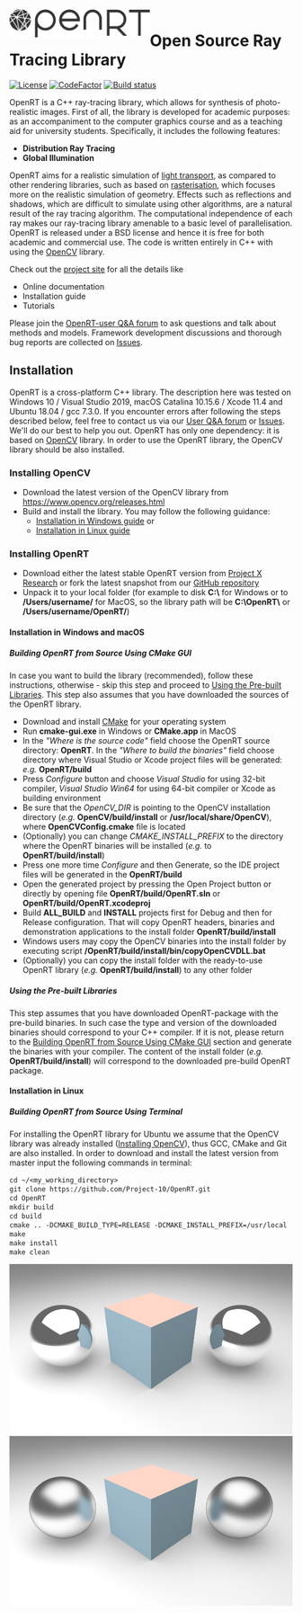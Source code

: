 <img align="left" width="250" height="50" src="doc/openrt_logo.png">

# Open Source Ray Tracing Library

[![License](https://img.shields.io/badge/license-BSD%203--Clause-green.svg)](License.txt)
[![CodeFactor](https://www.codefactor.io/repository/github/project-10/openrt/badge)](https://www.codefactor.io/repository/github/project-10/openrt)
[![Build status](https://ci.appveyor.com/api/projects/status/lpyxixb9utmwaur3?svg=true)](https://ci.appveyor.com/project/Creator/openrt)

OpenRT is a C++ ray-tracing library, which allows for synthesis of photo-realistic images. First of all, the library is developed for academic purposes: as an accompaniment to the computer graphics course and as a teaching aid for university students. Specifically, it includes the following features:
- **Distribution Ray Tracing**
- **Global Illumination**

OpenRT aims for a realistic simulation of [light transport](https://en.wikipedia.org/wiki/Computer_graphics_lighting), as compared to other rendering libraries, such as based on [rasterisation](https://en.wikipedia.org/wiki/Rasterisation), which focuses more on the realistic simulation of geometry. Effects such as reflections and shadows, which are difficult to simulate using other algorithms, are a natural result of the ray tracing algorithm. The computational independence of each ray makes our ray-tracing library amenable to a basic level of parallelisation. OpenRT is released under a BSD license and hence it is free for both academic and commercial use. The code is written entirely in C++ with using the [OpenCV](www.opencv.org) library. 

Check out the [project site](www.openrt.org) for all the details like
- Online documentation
- Installation guide
- Tutorials

Please join the [OpenRT-user Q&A forum](http://project-10.de/forum/viewforum.php?f=33) to ask questions and talk about methods and models. Framework development discussions and thorough bug reports are collected on [Issues](https://github.com/Project-10/OpenRT/issues).

## Installation
OpenRT is a cross-platform C++ library. The description here was tested on Windows 10 / Visual Studio 2019, macOS Catalina 10.15.6 / Xcode 11.4 and Ubuntu 18.04 / gcc 7.3.0. If you encounter errors after following the steps described below, feel free to contact us via our [User Q&A forum](http://project-10.de/forum/viewforum.php?f=33) or [Issues](https://github.com/Project-10/OpenRT/issues). We'll do our best to help you out.
OpenRT has only one dependency: it is based on [OpenCV](www.opencv.org) library. In order to use the OpenRT library, the OpenCV library should be also installed.

### Installing OpenCV
- Download the latest version of the OpenCV library from https://www.opencv.org/releases.html
- Build and install the library. You may follow the following guidance:
   - [Installation in Windows guide](https://docs.opencv.org/4.4.0/d3/d52/tutorial_windows_install.html) or
   - [Installation in Linux guide](https://docs.opencv.org/4.4.0/d7/d9f/tutorial_linux_install.html)

### Installing OpenRT
- Download either the latest stable OpenRT version from [Project X Research](https://research.project-10.de/openrt/#downloads) or fork the latest snapshot from our [GitHub repository](https://github.com/Project-10/OpenRT)
- Unpack it to your local folder (for example to disk **C:\\** for Windows or to **/Users/username/** for MacOS, so the library path will be **C:\OpenRT\\** or **/Users/username/OpenRT/**)

#### Installation in Windows and macOS
##### Building OpenRT from Source Using CMake GUI
In case you want to build the library (recommended), follow these instructions, otherwise - skip this step and proceed to [Using the Pre-built Libraries](#using-the-pre-built-libraries). This step also assumes that you have downloaded the sources of the OpenRT library.

- Download and install [CMake](https://cmake.org/download/) for your operating system
- Run **cmake-gui.exe** in Windows or **CMake.app** in MacOS
- In the _"Where is the source code"_ field choose the OpenRT source directory: **OpenRT**.
In the _"Where to build the binaries"_ field choose directory where Visual Studio or Xcode project files will be generated: _e.g._ **OpenRT/build**
- Press _Configure_ button and choose _Visual Studio_ for using 32-bit compiler, _Visual Studio Win64_ for using 64-bit compiler or Xcode as building environment
- Be sure that the _OpenCV_DIR_ is pointing to the OpenCV installation directory (_e.g._ **OpenCV/build/install** or **/usr/local/share/OpenCV**), where **OpenCVConfig.cmake** file is located
- (Optionally) you can change _CMAKE_INSTALL_PREFIX_ to the directory where the OpenRT binaries will be installed (_e.g._ to **OpenRT/build/install**)
- Press one more time _Configure_ and then Generate, so the IDE project files will be generated in the **OpenRT/build**
- Open the generated project by pressing the Open Project button or directly by opening file **OpenRT/build/OpenRT.sln** or **OpenRT/build/OpenRT.xcodeproj**
- Build **ALL_BUILD** and **INSTALL** projects first for Debug and then for Release configuration. That will copy OpenRT headers, binaries and demonstration applications to the install folder **OpenRT/build/install**
- Windows users may copy the OpenCV binaries into the install folder by executing script **/OpenRT/build/install/bin/copyOpenCVDLL.bat**
- (Optionally) you can copy the install folder with the ready-to-use OpenRT library (_e.g._ **OpenRT/build/install**) to any other folder

##### Using the Pre-built Libraries
This step assumes that you have downloaded OpenRT-package with the pre-build binaries. In such case the type and version of the downloaded binaries should correspond to your C++ compiler. If it is not, please return to the [Building OpenRT from Source Using CMake GUI](#building-openrt-from-source-using-cmake-gui) section and generate the binaries with your compiler. The content of the install folder (_e.g._ **OpenRT/build/install**) will correspond to the downloaded pre-build OpenRT package.

#### Installation in Linux
##### Building OpenRT from Source Using Terminal
For installing the OpenRT library for Ubuntu we assume that the OpenCV library was already installed ([Installing OpenCV](#installing-opencv)), thus GCC, CMake and Git are also installed. In order to download and install the latest version from master input the following commands in terminal:
```
cd ~/<my_working_directory>
git clone https://github.com/Project-10/OpenRT.git
cd OpenRT
mkdir build
cd build
cmake .. -DCMAKE_BUILD_TYPE=RELEASE -DCMAKE_INSTALL_PREFIX=/usr/local
make
make install
make clean
```

![](./doc/cube_00.jpg)  
![](./doc/cube_10.jpg)
